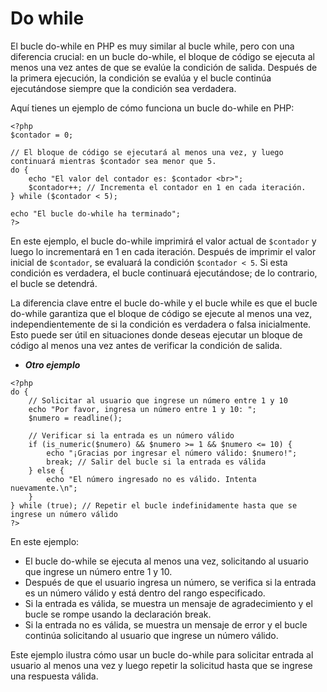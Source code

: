 # Do while
El bucle do-while en PHP es muy similar al bucle while, pero con una diferencia crucial: en un bucle do-while, el bloque de código se ejecuta al menos una vez antes de que se evalúe la condición de salida. Después de la primera ejecución, la condición se evalúa y el bucle continúa ejecutándose siempre que la condición sea verdadera.

Aquí tienes un ejemplo de cómo funciona un bucle do-while en PHP:

```
<?php
$contador = 0;

// El bloque de código se ejecutará al menos una vez, y luego continuará mientras $contador sea menor que 5.
do {
    echo "El valor del contador es: $contador <br>";
    $contador++; // Incrementa el contador en 1 en cada iteración.
} while ($contador < 5);

echo "El bucle do-while ha terminado";
?>
```

En este ejemplo, el bucle do-while imprimirá el valor actual de `$contador` y luego lo incrementará en 1 en cada iteración. Después de imprimir el valor inicial de `$contador`, se evaluará la condición `$contador < 5`. Si esta condición es verdadera, el bucle continuará ejecutándose; de lo contrario, el bucle se detendrá.

La diferencia clave entre el bucle do-while y el bucle while es que el bucle do-while garantiza que el bloque de código se ejecute al menos una vez, independientemente de si la condición es verdadera o falsa inicialmente. Esto puede ser útil en situaciones donde deseas ejecutar un bloque de código al menos una vez antes de verificar la condición de salida.

- ***Otro ejemplo***
```
<?php
do {
    // Solicitar al usuario que ingrese un número entre 1 y 10
    echo "Por favor, ingresa un número entre 1 y 10: ";
    $numero = readline();

    // Verificar si la entrada es un número válido
    if (is_numeric($numero) && $numero >= 1 && $numero <= 10) {
        echo "¡Gracias por ingresar el número válido: $numero!";
        break; // Salir del bucle si la entrada es válida
    } else {
        echo "El número ingresado no es válido. Intenta nuevamente.\n";
    }
} while (true); // Repetir el bucle indefinidamente hasta que se ingrese un número válido
?>
```
En este ejemplo:

- El bucle do-while se ejecuta al menos una vez, solicitando al usuario que ingrese un número entre 1 y 10.
- Después de que el usuario ingresa un número, se verifica si la entrada es un número válido y está dentro del rango especificado.
- Si la entrada es válida, se muestra un mensaje de agradecimiento y el bucle se rompe usando la declaración break.
- Si la entrada no es válida, se muestra un mensaje de error y el bucle continúa solicitando al usuario que ingrese un número válido.

 Este ejemplo ilustra cómo usar un bucle do-while para solicitar entrada al usuario al menos una vez y luego repetir la solicitud hasta que se ingrese una respuesta válida.






